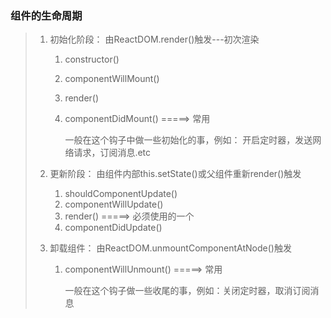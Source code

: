 ### 组件的生命周期

> 1. 初始化阶段： 由ReactDOM.render()触发---初次渲染
>
>    1. constructor()
>
>    2. componentWillMount()
>
>    3. render()
>
>    4. componentDidMount() =====> 常用
>
>       一般在这个钩子中做一些初始化的事，例如： 开启定时器，发送网络请求，订阅消息.etc
>
> 2. 更新阶段： 由组件内部this.setState()或父组件重新render()触发
>
>    1. shouldComponentUpdate()
>    2. componentWillUpdate()
>    3. render()  =====> 必须使用的一个
>    4. componentDidUpdate()
>
> 3. 卸载组件： 由ReactDOM.unmountComponentAtNode()触发
>
>    1. componentWillUnmount() =====> 常用
>
>       ​	一般在这个钩子做一些收尾的事，例如：关闭定时器，取消订阅消息